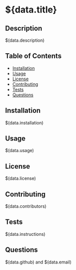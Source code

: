 # ${data.title}


## Description

$(data.description)


## Table of Contents

* [Installation](#installation)
* [Usage](#usage)
* [License](#license)
* [Contributing](#Contributing)
* [Tests](#tests)
* [Questions](#questions)


## Installation

$(data.installation)


## Usage

$(data.usage)


## License

$(data.license)


## Contributing

$(data.contributors)


## Tests

$(data.instructions)


## Questions
$(data.github) and $(data.email)

